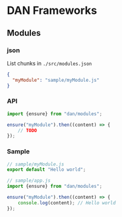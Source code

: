 # DAN Frameworks

## Modules

### json

List chunks in ```./src/modules.json```

```json
{
  "myModule": "sample/myModule.js"
}
```

### API

```javascript
import {ensure} from "dan/modules";

ensure("myModule").then((content) => {
    // TODO
});
```

### Sample


```javascript
// sample/myModule.js
export default "Hello world";
```

```javascript
// sample/app.js
import {ensure} from "dan/modules";

ensure("myModule").then((content) => {
    console.log(content); // Hello world
});
```